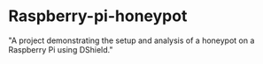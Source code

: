 # Raspberry-pi-honeypot
 "A project demonstrating the setup and analysis of a honeypot on a Raspberry Pi using DShield."
